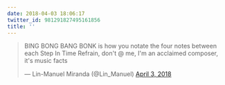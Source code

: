 ```yaml
---
date: 2018-04-03 18:06:17
twitter_id: 981291827495161856
title: ''
---
```


<blockquote class="twitter-tweet"><p lang="en" dir="ltr">BING BONG BANG BONK is how you notate the four notes between each Step In Time Refrain, don&#39;t @ me, I&#39;m an acclaimed composer, it&#39;s music facts</p>&mdash; Lin-Manuel Miranda (@Lin_Manuel) <a href="https://twitter.com/Lin_Manuel/status/981279594576785408?ref_src=twsrc%5Etfw">April 3, 2018</a></blockquote>
<script async src="https://platform.twitter.com/widgets.js" charset="utf-8"></script>
